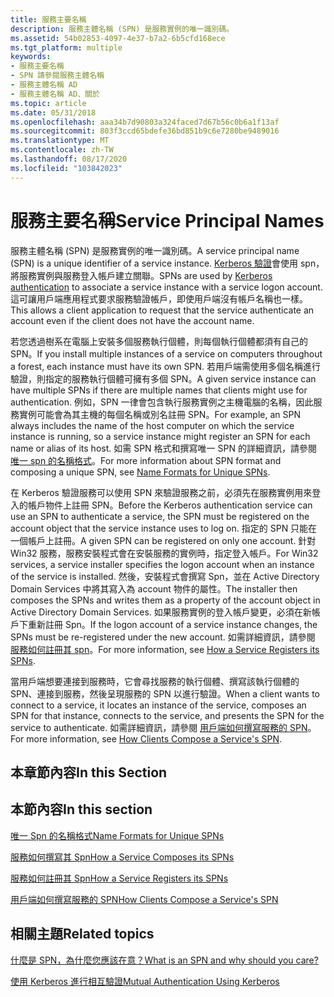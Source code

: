 ```yaml
---
title: 服務主要名稱
description: 服務主體名稱 (SPN) 是服務實例的唯一識別碼。
ms.assetid: 54b02853-4097-4e37-b7a2-6b5cfd168ece
ms.tgt_platform: multiple
keywords:
- 服務主要名稱
- SPN 請參閱服務主體名稱
- 服務主體名稱 AD
- 服務主體名稱 AD、關於
ms.topic: article
ms.date: 05/31/2018
ms.openlocfilehash: aaa34b7d90803a324faced7d67b56c0b6a1f13af
ms.sourcegitcommit: 803f3ccd65bdefe36bd851b9c6e7280be9489016
ms.translationtype: MT
ms.contentlocale: zh-TW
ms.lasthandoff: 08/17/2020
ms.locfileid: "103842023"
---
```

# <a name="service-principal-names"></a><span data-ttu-id="5d26f-107">服務主要名稱</span><span class="sxs-lookup"><span data-stu-id="5d26f-107">Service Principal Names</span></span>

<span data-ttu-id="5d26f-108">服務主體名稱 (SPN) 是服務實例的唯一識別碼。</span><span class="sxs-lookup"><span data-stu-id="5d26f-108">A service principal name (SPN) is a unique identifier of a service instance.</span></span> <span data-ttu-id="5d26f-109">[Kerberos 驗證](mutual-authentication-using-kerberos.md)會使用 spn，將服務實例與服務登入帳戶建立關聯。</span><span class="sxs-lookup"><span data-stu-id="5d26f-109">SPNs are used by [Kerberos authentication](mutual-authentication-using-kerberos.md) to associate a service instance with a service logon account.</span></span> <span data-ttu-id="5d26f-110">這可讓用戶端應用程式要求服務驗證帳戶，即使用戶端沒有帳戶名稱也一樣。</span><span class="sxs-lookup"><span data-stu-id="5d26f-110">This allows a client application to request that the service authenticate an account even if the client does not have the account name.</span></span>

<span data-ttu-id="5d26f-111">若您透過樹系在電腦上安裝多個服務執行個體，則每個執行個體都須有自己的 SPN。</span><span class="sxs-lookup"><span data-stu-id="5d26f-111">If you install multiple instances of a service on computers throughout a forest, each instance must have its own SPN.</span></span> <span data-ttu-id="5d26f-112">若用戶端需使用多個名稱進行驗證，則指定的服務執行個體可擁有多個 SPN。</span><span class="sxs-lookup"><span data-stu-id="5d26f-112">A given service instance can have multiple SPNs if there are multiple names that clients might use for authentication.</span></span> <span data-ttu-id="5d26f-113">例如，SPN 一律會包含執行服務實例之主機電腦的名稱，因此服務實例可能會為其主機的每個名稱或別名註冊 SPN。</span><span class="sxs-lookup"><span data-stu-id="5d26f-113">For example, an SPN always includes the name of the host computer on which the service instance is running, so a service instance might register an SPN for each name or alias of its host.</span></span> <span data-ttu-id="5d26f-114">如需 SPN 格式和撰寫唯一 SPN 的詳細資訊，請參閱 [唯一 spn 的名稱格式](name-formats-for-unique-spns.md)。</span><span class="sxs-lookup"><span data-stu-id="5d26f-114">For more information about SPN format and composing a unique SPN, see [Name Formats for Unique SPNs](name-formats-for-unique-spns.md).</span></span>

<span data-ttu-id="5d26f-115">在 Kerberos 驗證服務可以使用 SPN 來驗證服務之前，必須先在服務實例用來登入的帳戶物件上註冊 SPN。</span><span class="sxs-lookup"><span data-stu-id="5d26f-115">Before the Kerberos authentication service can use an SPN to authenticate a service, the SPN must be registered on the account object that the service instance uses to log on.</span></span> <span data-ttu-id="5d26f-116">指定的 SPN 只能在一個帳戶上註冊。</span><span class="sxs-lookup"><span data-stu-id="5d26f-116">A given SPN can be registered on only one account.</span></span> <span data-ttu-id="5d26f-117">針對 Win32 服務，服務安裝程式會在安裝服務的實例時，指定登入帳戶。</span><span class="sxs-lookup"><span data-stu-id="5d26f-117">For Win32 services, a service installer specifies the logon account when an instance of the service is installed.</span></span> <span data-ttu-id="5d26f-118">然後，安裝程式會撰寫 Spn，並在 Active Directory Domain Services 中將其寫入為 account 物件的屬性。</span><span class="sxs-lookup"><span data-stu-id="5d26f-118">The installer then composes the SPNs and writes them as a property of the account object in Active Directory Domain Services.</span></span> <span data-ttu-id="5d26f-119">如果服務實例的登入帳戶變更，必須在新帳戶下重新註冊 Spn。</span><span class="sxs-lookup"><span data-stu-id="5d26f-119">If the logon account of a service instance changes, the SPNs must be re-registered under the new account.</span></span> <span data-ttu-id="5d26f-120">如需詳細資訊，請參閱 [服務如何註冊其 spn](how-a-service-registers-its-spns.md)。</span><span class="sxs-lookup"><span data-stu-id="5d26f-120">For more information, see [How a Service Registers its SPNs](how-a-service-registers-its-spns.md).</span></span>

<span data-ttu-id="5d26f-121">當用戶端想要連接到服務時，它會尋找服務的執行個體、撰寫該執行個體的 SPN、連接到服務，然後呈現服務的 SPN 以進行驗證。</span><span class="sxs-lookup"><span data-stu-id="5d26f-121">When a client wants to connect to a service, it locates an instance of the service, composes an SPN for that instance, connects to the service, and presents the SPN for the service to authenticate.</span></span> <span data-ttu-id="5d26f-122">如需詳細資訊，請參閱 [用戶端如何撰寫服務的 SPN](how-clients-compose-a-serviceampaposs-spn.md)。</span><span class="sxs-lookup"><span data-stu-id="5d26f-122">For more information, see [How Clients Compose a Service's SPN](how-clients-compose-a-serviceampaposs-spn.md).</span></span>

## <a name="in-this-section"></a><span data-ttu-id="5d26f-123">本章節內容</span><span class="sxs-lookup"><span data-stu-id="5d26f-123">In this Section</span></span>

## <a name="in-this-section"></a><span data-ttu-id="5d26f-124">本節內容</span><span class="sxs-lookup"><span data-stu-id="5d26f-124">In this section</span></span>

<dl> <dt>

[<span data-ttu-id="5d26f-125">唯一 Spn 的名稱格式</span><span class="sxs-lookup"><span data-stu-id="5d26f-125">Name Formats for Unique SPNs</span></span>](name-formats-for-unique-spns.md)
</dt> <dt>

[<span data-ttu-id="5d26f-126">服務如何撰寫其 Spn</span><span class="sxs-lookup"><span data-stu-id="5d26f-126">How a Service Composes its SPNs</span></span>](how-a-service-composes-its-spns.md)
</dt> <dt>

[<span data-ttu-id="5d26f-127">服務如何註冊其 Spn</span><span class="sxs-lookup"><span data-stu-id="5d26f-127">How a Service Registers its SPNs</span></span>](how-a-service-registers-its-spns.md)
</dt> <dt>

[<span data-ttu-id="5d26f-128">用戶端如何撰寫服務的 SPN</span><span class="sxs-lookup"><span data-stu-id="5d26f-128">How Clients Compose a Service's SPN</span></span>](how-clients-compose-a-serviceampaposs-spn.md)
</dt> </dl>

## <a name="related-topics"></a><span data-ttu-id="5d26f-129">相關主題</span><span class="sxs-lookup"><span data-stu-id="5d26f-129">Related topics</span></span>

<dl> <dt>

[<span data-ttu-id="5d26f-130">什麼是 SPN，為什麼您應該在意？</span><span class="sxs-lookup"><span data-stu-id="5d26f-130">What is an SPN and why should you care?</span></span>](/archive/blogs/autz_auth_stuff/what-is-a-spn-and-why-should-you-care)
</dt> <dt>

[<span data-ttu-id="5d26f-131">使用 Kerberos 進行相互驗證</span><span class="sxs-lookup"><span data-stu-id="5d26f-131">Mutual Authentication Using Kerberos</span></span>](mutual-authentication-using-kerberos.md)
</dt> </dl>

 

 